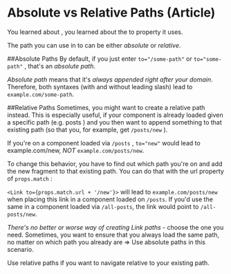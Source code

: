 # Absolute vs Relative Paths (Article)
You learned about <Link> , you learned about the to  property it uses.

The path you can use in to can be either *absolute* or *relative*. 

##Absolute Paths
By default, if you just enter `to="/some-path"`  or `to="some-path"` , that's an *absolute path*. 

*Absolute path* means that it's *always appended right after your domain*. Therefore, both syntaxes (with and without leading slash) lead to `example.com/some-path`.

##Relative Paths
Sometimes, you might want to create a relative path instead. This is especially useful, if your component is already loaded given a specific path (e.g. posts ) and you then want to append something to that existing path (so that you, for example, get `/posts/new` ).

If you're on a component loaded via `/posts` , `to="new"`  would lead to example.com/new, *NOT* `example.com/posts/new`. 

To change this behavior, you have to find out which path you're on and add the new fragment to that existing path. You can do that with the url property of `props.match` :

`<Link to={props.match.url + '/new'}>` will lead to `example.com/posts/new` when placing this link in a component loaded on `/posts`. If you'd use the same <Link> in a component loaded via `/all-posts`, the link would point to `/all-posts/new`.

*There's no better or worse way of creating Link paths* - choose the one you need. Sometimes, you want to ensure that you always load the same path, no matter on which path you already are => Use absolute paths in this scenario.

Use relative paths if you want to navigate relative to your existing path.